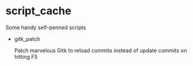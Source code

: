 # script_cache
Some handy self-penned scripts

* gitk_patch

   Patch marvelous Gitk to reload commits instead of update commits on hitting F5
